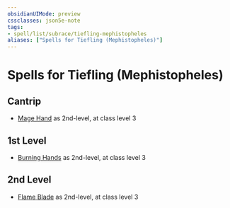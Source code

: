 ```yaml
---
obsidianUIMode: preview
cssclasses: json5e-note
tags:
- spell/list/subrace/tiefling-mephistopheles
aliases: ["Spells for Tiefling (Mephistopheles)"]
---
```

# Spells for Tiefling (Mephistopheles)

## Cantrip

- [Mage Hand](mage-hand "PHB") as 2nd-level, at class level 3

## 1st Level

- [Burning Hands](burning-hands "PHB") as 2nd-level, at class level 3

## 2nd Level

- [Flame Blade](flame-blade "PHB") as 2nd-level, at class level 3